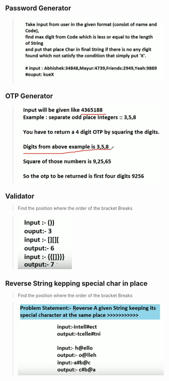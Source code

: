 ## Password Generator

> ![passwordGenerator.png](https://github.com/werfree/Infytq/blob/master/Image/passwordGenerator.png?raw=true)

## OTP Generator

> ![passwordGenerator.png](https://github.com/werfree/Infytq/blob/master/Image/otpGenerator.png?raw=true)

##  Validator

>  Find the position where the order of the bracket Breaks

> ![passwordGenerator.png](https://github.com/werfree/Infytq/blob/master/Image/validator.png?raw=true)

##  Reverse String kepping special char in place

>  Find the position where the order of the bracket Breaks

> ![passwordGenerator.png](https://github.com/werfree/Infytq/blob/master/Image/reverse.png?raw=true)

